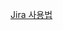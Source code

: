 [Jira 사용법](https://www.atlassian.com/ko/software/jira/guides/getting-started/basics?tab=classic#step-6-move-work-forward)

